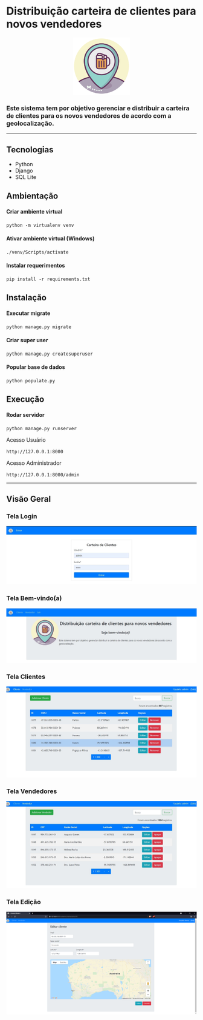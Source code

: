 Distribuição carteira de clientes para novos vendedores
=======================================================

<div align="center">
  <img width="150" src="./static/cadastros/images/cerveja.png">
</div>

### Este sistema tem por objetivo gerenciar e distribuir a carteira de clientes para os novos vendedores de acordo com a geolocalização.

* * *
Tecnologias
-----------
- Python
- Django
- SQL Lite

Ambientação
-----------

#### Criar ambiente virtual

```
python -m virtualenv venv
```

#### Ativar ambiente virtual (Windows)

``` 
./venv/Scripts/activate
```

#### Instalar requerimentos

``` 
pip install -r requirements.txt
```

Instalação
--------

#### Executar migrate

``` 
python manage.py migrate 
```

#### Criar super user

``` 
python manage.py createsuperuser 
```

#### Popular base de dados
```
python populate.py
```

Execução
--------

#### Rodar servidor


```
python manage.py runserver
```

Acesso Usuário
```
http://127.0.0.1:8000
```

Acesso Administrador
```
http://127.0.0.1:8000/admin
```

* * *

Visão Geral
-----------

### Tela Login

![](./static/cadastros/images/snapshots/login.jpg)  

### Tela Bem-vindo(a)

![](./static/cadastros/images/snapshots/bem-vindo.jpg)  

### Tela Clientes

![](./static/cadastros/images/snapshots/cliente.jpg)  

### Tela Vendedores

![](./static/cadastros/images/snapshots/vendedor.jpg)  

### Tela Edição

![](./static/cadastros/images/snapshots/edição.jpg)
